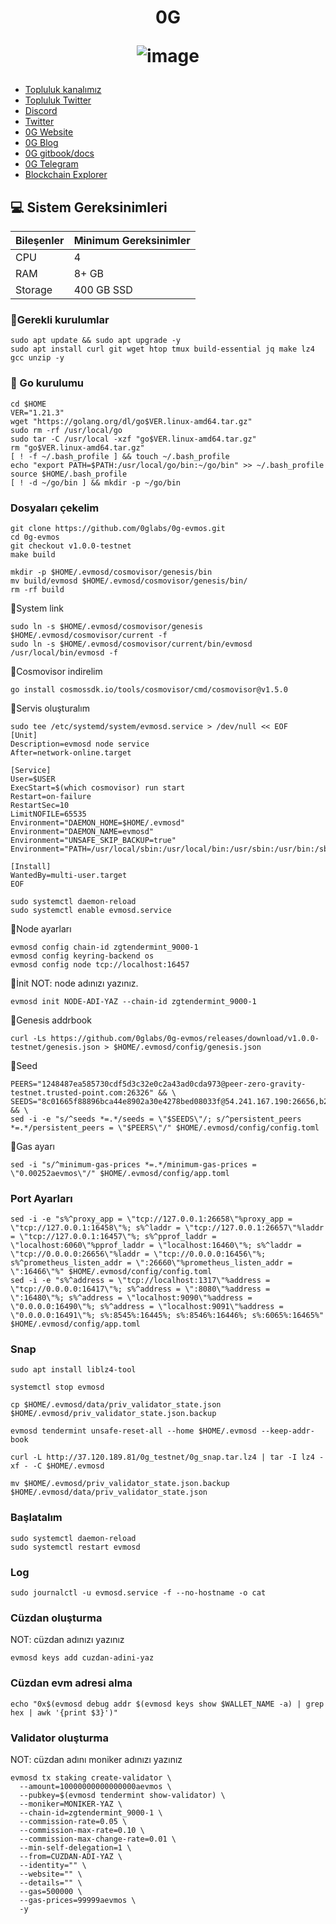 <h1 align="center"> 0G

![image](https://github.com/molla202/0G/assets/91562185/6eca238f-cd35-411b-9c5a-857fbd80dd33)


</h1>


 * [Topluluk kanalımız](https://t.me/corenodechat)<br>
 * [Topluluk Twitter](https://twitter.com/corenodeHQ)<br>
 * [Discord](https://discord.com/invite/0glabs)<br>
 * [Twitter](https://twitter.com/0G_labs)<br>
 * [0G Website](https://0g.ai/)<br>
 * [0G Blog](https://blog.0g.ai/)<br>
 * [0G gitbook/docs](https://zerogravity.gitbook.io/0g-doc/)<br>
 * [0G Telegram](https://t.me/web3_0glabs)<br>
 * [Blockchain Explorer](https://explorer.corenodehq.com/0G-Testnet)<br>


## 💻 Sistem Gereksinimleri
| Bileşenler | Minimum Gereksinimler | 
| ------------ | ------------ |
| CPU |	4|
| RAM	| 8+ GB |
| Storage	| 400 GB SSD |

### 🚧Gerekli kurulumlar
```
sudo apt update && sudo apt upgrade -y
sudo apt install curl git wget htop tmux build-essential jq make lz4 gcc unzip -y
```

### 🚧 Go kurulumu
```
cd $HOME
VER="1.21.3"
wget "https://golang.org/dl/go$VER.linux-amd64.tar.gz"
sudo rm -rf /usr/local/go
sudo tar -C /usr/local -xzf "go$VER.linux-amd64.tar.gz"
rm "go$VER.linux-amd64.tar.gz"
[ ! -f ~/.bash_profile ] && touch ~/.bash_profile
echo "export PATH=$PATH:/usr/local/go/bin:~/go/bin" >> ~/.bash_profile
source $HOME/.bash_profile
[ ! -d ~/go/bin ] && mkdir -p ~/go/bin
```

### Dosyaları çekelim
```
git clone https://github.com/0glabs/0g-evmos.git
cd 0g-evmos
git checkout v1.0.0-testnet
make build
```
```
mkdir -p $HOME/.evmosd/cosmovisor/genesis/bin
mv build/evmosd $HOME/.evmosd/cosmovisor/genesis/bin/
rm -rf build
```
🚧System link
```
sudo ln -s $HOME/.evmosd/cosmovisor/genesis $HOME/.evmosd/cosmovisor/current -f
sudo ln -s $HOME/.evmosd/cosmovisor/current/bin/evmosd /usr/local/bin/evmosd -f
```
🚧Cosmovisor indirelim
```
go install cosmossdk.io/tools/cosmovisor/cmd/cosmovisor@v1.5.0
```
🚧Servis oluşturalım
```
sudo tee /etc/systemd/system/evmosd.service > /dev/null << EOF
[Unit]
Description=evmosd node service
After=network-online.target

[Service]
User=$USER
ExecStart=$(which cosmovisor) run start
Restart=on-failure
RestartSec=10
LimitNOFILE=65535
Environment="DAEMON_HOME=$HOME/.evmosd"
Environment="DAEMON_NAME=evmosd"
Environment="UNSAFE_SKIP_BACKUP=true"
Environment="PATH=/usr/local/sbin:/usr/local/bin:/usr/sbin:/usr/bin:/sbin:/bin:/usr/games:/usr/local/games:/snap/bin:$HOME/.evmosd/cosmovisor/current/bin"

[Install]
WantedBy=multi-user.target
EOF
```
```
sudo systemctl daemon-reload
sudo systemctl enable evmosd.service
```
🚧Node ayarları
```
evmosd config chain-id zgtendermint_9000-1
evmosd config keyring-backend os
evmosd config node tcp://localhost:16457
```
🚧İnit
NOT: node adınızı yazınız.
```
evmosd init NODE-ADI-YAZ --chain-id zgtendermint_9000-1
```
🚧Genesis addrbook
```
curl -Ls https://github.com/0glabs/0g-evmos/releases/download/v1.0.0-testnet/genesis.json > $HOME/.evmosd/config/genesis.json
```
🚧Seed
```
PEERS="1248487ea585730cdf5d3c32e0c2a43ad0cda973@peer-zero-gravity-testnet.trusted-point.com:26326" && \
SEEDS="8c01665f88896bca44e8902a30e4278bed08033f@54.241.167.190:26656,b288e8b37f4b0dbd9a03e8ce926cd9c801aacf27@54.176.175.48:26656,8e20e8e88d504e67c7a3a58c2ea31d965aa2a890@54.193.250.204:26656,e50ac888b35175bfd4f999697bdeb5b7b52bfc06@54.215.187.94:26656" && \
sed -i -e "s/^seeds *=.*/seeds = \"$SEEDS\"/; s/^persistent_peers *=.*/persistent_peers = \"$PEERS\"/" $HOME/.evmosd/config/config.toml
```
🚧Gas ayarı
```
sed -i "s/^minimum-gas-prices *=.*/minimum-gas-prices = \"0.00252aevmos\"/" $HOME/.evmosd/config/app.toml
```
### Port Ayarları
```
sed -i -e "s%^proxy_app = \"tcp://127.0.0.1:26658\"%proxy_app = \"tcp://127.0.0.1:16458\"%; s%^laddr = \"tcp://127.0.0.1:26657\"%laddr = \"tcp://127.0.0.1:16457\"%; s%^pprof_laddr = \"localhost:6060\"%pprof_laddr = \"localhost:16460\"%; s%^laddr = \"tcp://0.0.0.0:26656\"%laddr = \"tcp://0.0.0.0:16456\"%; s%^prometheus_listen_addr = \":26660\"%prometheus_listen_addr = \":16466\"%" $HOME/.evmosd/config/config.toml
sed -i -e "s%^address = \"tcp://localhost:1317\"%address = \"tcp://0.0.0.0:16417\"%; s%^address = \":8080\"%address = \":16480\"%; s%^address = \"localhost:9090\"%address = \"0.0.0.0:16490\"%; s%^address = \"localhost:9091\"%address = \"0.0.0.0:16491\"%; s%:8545%:16445%; s%:8546%:16446%; s%:6065%:16465%" $HOME/.evmosd/config/app.toml
```
### Snap
```
sudo apt install liblz4-tool

systemctl stop evmosd

cp $HOME/.evmosd/data/priv_validator_state.json $HOME/.evmosd/priv_validator_state.json.backup

evmosd tendermint unsafe-reset-all --home $HOME/.evmosd --keep-addr-book

curl -L http://37.120.189.81/0g_testnet/0g_snap.tar.lz4 | tar -I lz4 -xf - -C $HOME/.evmosd

mv $HOME/.evmosd/priv_validator_state.json.backup $HOME/.evmosd/data/priv_validator_state.json
```
### Başlatalım   
```
sudo systemctl daemon-reload
sudo systemctl restart evmosd
```
### Log
```
sudo journalctl -u evmosd.service -f --no-hostname -o cat
```
### Cüzdan oluşturma
NOT: cüzdan adınızı yazınız
```
evmosd keys add cuzdan-adini-yaz
```
### Cüzdan evm adresi alma
```
echo "0x$(evmosd debug addr $(evmosd keys show $WALLET_NAME -a) | grep hex | awk '{print $3}')"
```
### Validator oluşturma

NOT: cüzdan adını moniker adınızı yazınız
```
evmosd tx staking create-validator \
  --amount=10000000000000000aevmos \
  --pubkey=$(evmosd tendermint show-validator) \
  --moniker=MONIKER-YAZ \
  --chain-id=zgtendermint_9000-1 \
  --commission-rate=0.05 \
  --commission-max-rate=0.10 \
  --commission-max-change-rate=0.01 \
  --min-self-delegation=1 \
  --from=CUZDAN-ADI-YAZ \
  --identity="" \
  --website="" \
  --details="" \
  --gas=500000 \
  --gas-prices=99999aevmos \
  -y
```









